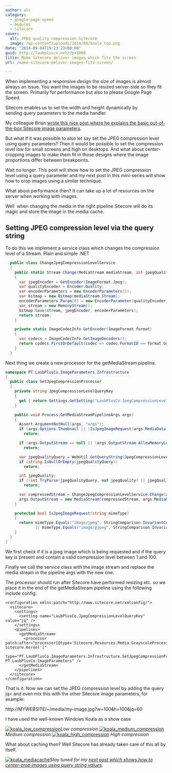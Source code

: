 ```yaml
---
author: alc
category:
  - google-page-speed
  - modules
  - sitecore
cover:
  alt: JPEG quality compression Sitecore
  image: /wp-content/uploads/2014/09/koala_top.png
date: "2014-09-04T19:23:23+00:00"
guid: http://laubplusco.net/?p=1000
title: Make Sitecore deliver images which fits the screen
url: /make-sitecore-deliver-images-fits-screen/

---
```

When implementing a responsive design the size of images is almost always an issue. You want the images to be resized server-side so they fit the screen. Primarily for performance but also to please Google Page Speed.

Sitecore enables us to set the width and height dynamically by sending query parameters to the media handler.

My colleague Brian [wrote this nice post where he explains the basic out-of-the-box Sitecore image parameters](http://briancaos.wordpress.com/2011/02/28/sitecore-image-parameters/).

But what if it was possible to also let say set the JPEG compression level using query parameters? Then it would be possible to set the compression level low for small screens and high on desktops. And what about center-cropping images to make them fit in those designs where the image proportions differ between breakpoints.

Wait no longer. This post will show how to set the JPEG compression level using a query parameter and my next post in this mini-series will show how to crop images using a similar technique.

What about performance then? It can take up a lot of resources on the server when working with images.

Well  when changing the media in the right pipeline Sitecore will do its magic and store the image in the media cache.

## Setting JPEG compression level via the query string

To do this we implement a service class which changes the compression level of a Stream. Plain and simple .NET

```c#
  public class ChangeJpegCompressionLevelService
  {
    public static Stream Change(MediaStream mediaStream, int jpegQuality)
    {
      var jpegEncoder = GetEncoder(ImageFormat.Jpeg);
      var qualityEncoder = Encoder.Quality;
      var encoderParameters = new EncoderParameters(1);
      var bitmap = new Bitmap(mediaStream.Stream);
      encoderParameters.Param[0] = new EncoderParameter(qualityEncoder, jpegQuality);
      var stream = new MemoryStream();
      bitmap.Save(stream, jpegEncoder, encoderParameters);
      return stream;
    }

    private static ImageCodecInfo GetEncoder(ImageFormat format)
    {
      var codecs = ImageCodecInfo.GetImageDecoders();
      return codecs.FirstOrDefault(codec => codec.FormatID == format.Guid);
    }
  }
```

Next thing we create a new processor for the getMediaStream pipeline.

```c#
namespace PT.LaubPlusCo.ImageParameters.Infrastructure
{
  public class SetJpegCompressionProcessor
  {
    private string JpegCompressionLevelQueryKey
    {
      get { return Settings.GetSetting("LaubPlusCo.JpegCompressionLevelQueryKey", "jq"); }
    }

    public void Process(GetMediaStreamPipelineArgs args)
    {
      Assert.ArgumentNotNull(args, "args");
      if (args.Options.Thumbnail || !IsJpegImageRequest(args.MediaData.MimeType))
        return;

      if (args.OutputStream == null || !args.OutputStream.AllowMemoryLoading)
        return;

      var jpegQualityQuery = WebUtil.GetQueryString(JpegCompressionLevelQueryKey);
      if (string.IsNullOrEmpty(jpegQualityQuery))
        return;

      int jpegQuality;
      if (!int.TryParse(jpegQualityQuery, out jpegQuality) || jpegQuality <= 0 || jpegQuality > 100)
        return;

      var compressedStream = ChangeJpegCompressionLevelService.Change(args.OutputStream, jpegQuality);
      args.OutputStream = new MediaStream(compressedStream, args.MediaData.Extension, args.OutputStream.MediaItem);
    }

    protected bool IsJpegImageRequest(string mimeType)
    {
      return mimeType.Equals("image/jpeg", StringComparison.InvariantCultureIgnoreCase)
             || mimeType.Equals("image/pjpeg", StringComparison.InvariantCultureIgnoreCase);
    }
  }
}
```

We first check if it is a jpeg image which is being requested and if the query key is present and contain a valid compression level between 1 and 100.

Finally we call the service class with the image stream and replace the media stream in the pipeline args with the new one.

The processor should run after Sitecore have performed resizing etc. so we place it in the end of the getMediaStream pipeline using the following include config.

```xhtml
<configuration xmlns:patch="http://www.sitecore.net/xmlconfig/">
  <sitecore>
    <settings>
      <setting name="LaubPlusCo.JpegCompressionLevelQueryKey" value="jq" />
    </settings>
    <pipelines>
      <getMediaStream>
        <processor patch:after="processor[@type='Sitecore.Resources.Media.GrayscaleProcessor, Sitecore.Kernel']"
          type="PT.LaubPlusCo.ImageParameters.Infrastructure.SetJpegCompressionProcessor, PT.LaubPlusCo.ImageParameters" />
      </getMediaStream>
    </pipelines>
  </sitecore>
</configuration>
```

That is it. Now we can set the JPEG compression level by adding the query jq=<quality> and even mix this with the other Sitecore image parameters, for example:

http://MYWEBSITE/~/media/my-image.jpg?w=100&h=100&jq=60

I have used the well-known Windows Koala as a show case

[![koala_low_compression](/wp-content/uploads/2014/09/koala_low_compression.png)](/wp-content/uploads/2014/09/koala_low_compression.png)_Low compression_ [![koala_medium_compression](/wp-content/uploads/2014/09/koala_medium_compression.png)](/wp-content/uploads/2014/09/koala_medium_compression.png) _Medium compression_ [![koala_high_compression](/wp-content/uploads/2014/09/koala_high_compression.png)](/wp-content/uploads/2014/09/koala_high_compression.png) _High compression_

What about caching then? Well Sitecore has already taken care of this all by itself.

[![koala_mediacache](/wp-content/uploads/2014/09/koala_mediacache.png)](/wp-content/uploads/2014/09/koala_mediacache.png)_Stay tuned for my [next post which shows how to center-crop images using query string values](/make-sitecore-deliver-images-fits-screen-part-2/ "Make Sitecore deliver images which fits the screen, part 2")._
